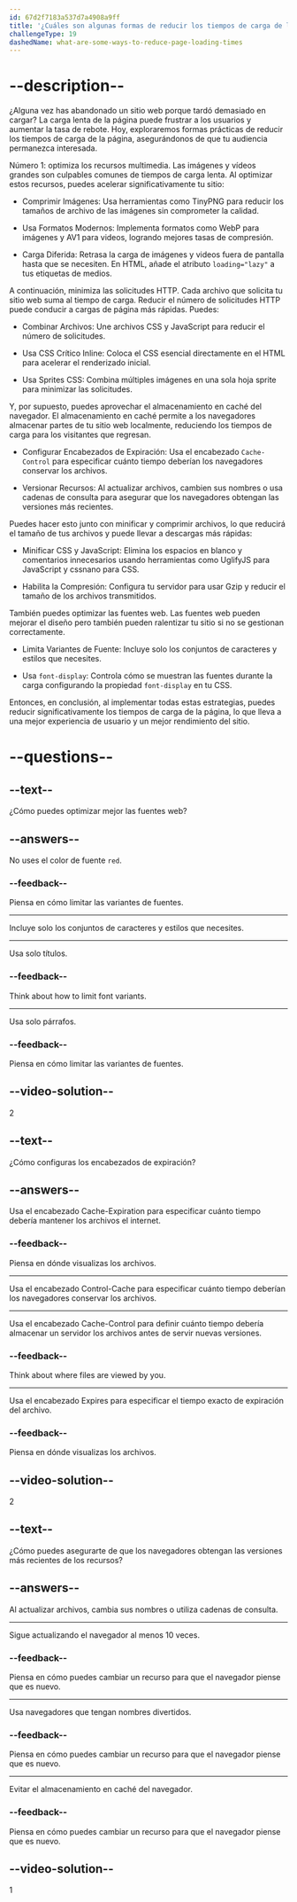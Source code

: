 ```yaml
---
id: 67d2f7183a537d7a4908a9ff
title: '¿Cuáles son algunas formas de reducir los tiempos de carga de la página?'
challengeType: 19
dashedName: what-are-some-ways-to-reduce-page-loading-times
---
```


# --description--

¿Alguna vez has abandonado un sitio web porque tardó demasiado en cargar? La carga lenta de la página puede frustrar a los usuarios y aumentar la tasa de rebote. Hoy, exploraremos formas prácticas de reducir los tiempos de carga de la página, asegurándonos de que tu audiencia permanezca interesada.

Número 1: optimiza los recursos multimedia. Las imágenes y vídeos grandes son culpables comunes de tiempos de carga lenta. Al optimizar estos recursos, puedes acelerar significativamente tu sitio:

- Comprimir Imágenes: Usa herramientas como TinyPNG para reducir los tamaños de archivo de las imágenes sin comprometer la calidad.

- Usa Formatos Modernos: Implementa formatos como WebP para imágenes y AV1 para videos, logrando mejores tasas de compresión.

- Carga Diferida: Retrasa la carga de imágenes y videos fuera de pantalla hasta que se necesiten. En HTML, añade el atributo `loading="lazy"` a tus etiquetas de medios.

A continuación, minimiza las solicitudes HTTP. Cada archivo que solicita tu sitio web suma al tiempo de carga. Reducir el número de solicitudes HTTP puede conducir a cargas de página más rápidas. Puedes:

- Combinar Archivos: Une archivos CSS y JavaScript para reducir el número de solicitudes.

- Usa CSS Crítico Inline: Coloca el CSS esencial directamente en el HTML para acelerar el renderizado inicial.

- Usa Sprites CSS: Combina múltiples imágenes en una sola hoja sprite para minimizar las solicitudes.

Y, por supuesto, puedes aprovechar el almacenamiento en caché del navegador. El almacenamiento en caché permite a los navegadores almacenar partes de tu sitio web localmente, reduciendo los tiempos de carga para los visitantes que regresan.

- Configurar Encabezados de Expiración: Usa el encabezado `Cache-Control` para especificar cuánto tiempo deberían los navegadores conservar los archivos.

- Versionar Recursos: Al actualizar archivos, cambien sus nombres o usa cadenas de consulta para asegurar que los navegadores obtengan las versiones más recientes.

Puedes hacer esto junto con minificar y comprimir archivos, lo que reducirá el tamaño de tus archivos y puede llevar a descargas más rápidas:

- Minificar CSS y JavaScript: Elimina los espacios en blanco y comentarios innecesarios usando herramientas como UglifyJS para JavaScript y cssnano para CSS.

- Habilita la Compresión: Configura tu servidor para usar Gzip y reducir el tamaño de los archivos transmitidos.

También puedes optimizar las fuentes web. Las fuentes web pueden mejorar el diseño pero también pueden ralentizar tu sitio si no se gestionan correctamente.

- Limita Variantes de Fuente: Incluye solo los conjuntos de caracteres y estilos que necesites.

- Usa `font-display`: Controla cómo se muestran las fuentes durante la carga configurando la propiedad `font-display` en tu CSS.

Entonces, en conclusión, al implementar todas estas estrategias, puedes reducir significativamente los tiempos de carga de la página, lo que lleva a una mejor experiencia de usuario y un mejor rendimiento del sitio.

# --questions--

## --text--

¿Cómo puedes optimizar mejor las fuentes web?

## --answers--

No uses el color de fuente `red`.

### --feedback--

Piensa en cómo limitar las variantes de fuentes.

---

Incluye solo los conjuntos de caracteres y estilos que necesites.

---

Usa solo títulos.

### --feedback--

Think about how to limit font variants.

---

Usa solo párrafos.

### --feedback--

Piensa en cómo limitar las variantes de fuentes.

## --video-solution--

2

## --text--

¿Cómo configuras los encabezados de expiración?

## --answers--

Usa el encabezado Cache-Expiration para especificar cuánto tiempo debería mantener los archivos el internet.

### --feedback--

Piensa en dónde visualizas los archivos.

---

Usa el encabezado Control-Cache para especificar cuánto tiempo deberían los navegadores conservar los archivos.

---

Usa el encabezado Cache-Control para definir cuánto tiempo debería almacenar un servidor los archivos antes de servir nuevas versiones.

### --feedback--

Think about where files are viewed by you.

---

Usa el encabezado Expires para especificar el tiempo exacto de expiración del archivo.

### --feedback--

Piensa en dónde visualizas los archivos.

## --video-solution--

2

## --text--

¿Cómo puedes asegurarte de que los navegadores obtengan las versiones más recientes de los recursos?

## --answers--

Al actualizar archivos, cambia sus nombres o utiliza cadenas de consulta.

---

Sigue actualizando el navegador al menos 10 veces.

### --feedback--

Piensa en cómo puedes cambiar un recurso para que el navegador piense que es nuevo.

---

Usa navegadores que tengan nombres divertidos.

### --feedback--

Piensa en cómo puedes cambiar un recurso para que el navegador piense que es nuevo.

---

Evitar el almacenamiento en caché del navegador.

### --feedback--

Piensa en cómo puedes cambiar un recurso para que el navegador piense que es nuevo.

## --video-solution--

1
